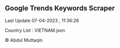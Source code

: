 

## Google Trends Keywords Scraper 
 
Last Update 07-04-2023 , 11:36:26

Country List :
VIETNAM.json



© Abdul Muttaqin 
